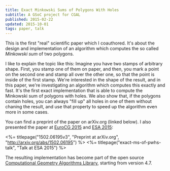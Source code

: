 ```yaml
---
title: Exact Minkowski Sums of Polygons With Holes
subtitle: A GSoC project for CGAL
published: 2015-02-22
updated: 2015-10-01
tags: paper, talk
---
```


This is the first "real" scientific paper which I coauthored. It's about the design and implementation of an algorithm which computes the so called *Minkowski sum* of two polygons.

I like to explain the topic like this: Imagine you have two stamps of arbitrary shape. First, you stamp one of them on paper, and then, you mark a point on the second one and stamp all over the other one, so that the point is inside of the first stamp. We're interested in the shape of the result, and in this paper, we're investigating an algorithm which computes this exactly and fast. It's the first exact implementation that is able to compute the Minkowski sum of polygons with holes. We also show that, if the polygons contain holes, you can always "fill up" all holes in one of them without chaning the result, and use that property to speed up the algorithm even more in some cases.

You can find a preprint of the paper on arXiv.org (linked below). I also presented the paper at [EuroCG 2015](http://eurocg15.fri.uni-lj.si/) and [ESA 2015](http://algo2015.upatras.gr/esa/):

<%= titlepage("1502.06195v3", "Preprint at arXiv.org", "http://arxiv.org/abs/1502.06195") %>
<%= titlepage("exact-ms-of-pwhs-talk", "Talk at ESA 2015") %>

The resulting implementation has become part of the open source [Computational Geometry Algorithms Library](http://cgal.org), starting from version 4.7.
